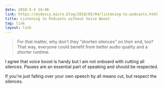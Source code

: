 ```yaml
---
date: 2018-5-4 14:48
link: https://mjdescy.micro.blog/2018/05/04/listening-to-podcasts.html
title: Listening to Podcasts without Voice Boost
tag: link
layout: link
---
```

> For that matter, why don’t they “shorten silences” on their end, too? That way, everyone could benefit from better audio quality and a shorter runtime.

I agree that voice boost is handy but I am not onboard with cutting all silences. Pauses are an essential part of speaking and should be respected.

If you're just falling over your own speech by all means cut, but respect the silences.
